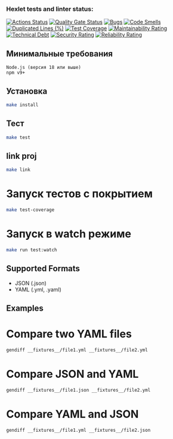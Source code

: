 ### Hexlet tests and linter status:
[![Actions Status](https://github.com/Ilyaexsite/frontend-project-46/actions/workflows/hexlet-check.yml/badge.svg)](https://github.com/Ilyaexsite/frontend-project-46/actions)
[![Quality Gate Status](https://sonarcloud.io/api/project_badges/measure?project=Ilyaexsite_frontend-project-46&metric=alert_status)](https://sonarcloud.io/summary/new_code?id=Ilyaexsite_frontend-project-46)
[![Bugs](https://sonarcloud.io/api/project_badges/measure?project=Ilyaexsite_frontend-project-46&metric=bugs)](https://sonarcloud.io/summary/new_code?id=Ilyaexsite_frontend-project-46)
[![Code Smells](https://sonarcloud.io/api/project_badges/measure?project=Ilyaexsite_frontend-project-46&metric=code_smells)](https://sonarcloud.io/summary/new_code?id=Ilyaexsite_frontend-project-46)
[![Duplicated Lines (%)](https://sonarcloud.io/api/project_badges/measure?project=Ilyaexsite_frontend-project-46&metric=duplicated_lines_density)](https://sonarcloud.io/summary/new_code?id=Ilyaexsite_frontend-project-46)
[![Test Coverage](https://sonarcloud.io/api/project_badges/measure?project=Ilyaexsite_frontend-project-46&metric=coverage)](https://sonarcloud.io/summary/new_code?id=Ilyaexsite_frontend-project-46)
[![Maintainability Rating](https://sonarcloud.io/api/project_badges/measure?project=Ilyaexsite_frontend-project-46&metric=sqale_rating)](https://sonarcloud.io/summary/new_code?id=Ilyaexsite_frontend-project-46)
[![Technical Debt](https://sonarcloud.io/api/project_badges/measure?project=Ilyaexsite_frontend-project-46&metric=sqale_index)](https://sonarcloud.io/summary/new_code?id=Ilyaexsite_frontend-project-46)
[![Security Rating](https://sonarcloud.io/api/project_badges/measure?project=Ilyaexsite_frontend-project-46&metric=security_rating)](https://sonarcloud.io/summary/new_code?id=Ilyaexsite_frontend-project-46)
[![Reliability Rating](https://sonarcloud.io/api/project_badges/measure?project=Ilyaexsite_frontend-project-46&metric=reliability_rating)](https://sonarcloud.io/summary/new_code?id=Ilyaexsite_frontend-project-46)

## Минимальные требования
    Node.js (версия 18 или выше)
    npm v9+

## Установка

```bash
make install
```

## Тест

```bash
make test
```

## link proj

```bash
make link
```

# Запуск тестов с покрытием

```bash
make test-coverage
```

# Запуск в watch режиме

```bash
make run test:watch
```

## Supported Formats
- JSON (.json)
- YAML (.yml, .yaml)

## Examples

# Compare two YAML files
```bash
gendiff __fixtures__/file1.yml __fixtures__/file2.yml
```

# Compare JSON and YAML
```bash
gendiff __fixtures__/file1.json __fixtures__/file2.yml
```

# Compare YAML and JSON
```bash
gendiff __fixtures__/file1.yml __fixtures__/file2.json
```